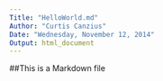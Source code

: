 ```yaml
---
Title: "HelloWorld.md"
Author: "Curtis Canzius"
Date: "Wednesday, November 12, 2014"
Output: html_document
---
```


##This is a Markdown file
